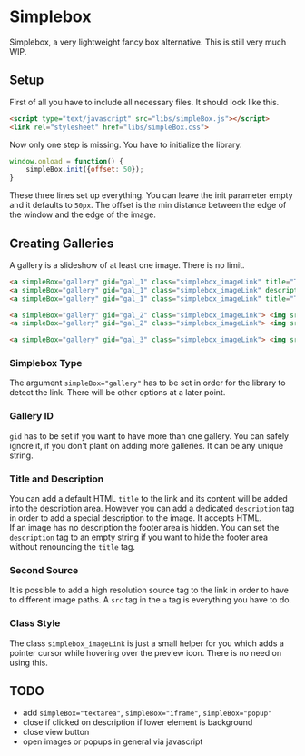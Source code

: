 # Simplebox
Simplebox, a very lightweight fancy box alternative. This is still very much WIP.

## Setup
First of all you have to include all necessary files. It should look like this.
```html
<script type="text/javascript" src="libs/simpleBox.js"></script>
<link rel="stylesheet" href="libs/simpleBox.css">
```

Now only one step is missing. You have to initialize the library.
```javascript
window.onload = function() {
	simpleBox.init({offset: 50});
}
```
These three lines set up everything. You can leave the init parameter empty and it defaults to `50px`. The offset is the min distance between the edge of the window and the edge of the image.

## Creating Galleries
A gallery is a slideshow of at least one image. There is no limit.
```html
<a simpleBox="gallery" gid="gal_1" class="simplebox_imageLink" title="This title is also displayed inside of the description area" src="test_1_highres.jpg"> <img src="test_1.jpg"> </a>
<a simpleBox="gallery" gid="gal_1" class="simplebox_imageLink" description="This image has no title but a dedicated description tag.<br>You can use HTML tags in here"> <img src="test_2.jpg"> </a>
<a simpleBox="gallery" gid="gal_1" class="simplebox_imageLink" title="This title will be overwritten ..." description="... by this description."> <img src="test_3.jpg"> </a>

<a simpleBox="gallery" gid="gal_2" class="simplebox_imageLink"> <img src="test_1.jpg"> </a>
<a simpleBox="gallery" gid="gal_2" class="simplebox_imageLink"> <img src="test_2.jpg"> </a>

<a simpleBox="gallery" gid="gal_3" class="simplebox_imageLink"> <img src="test_3.jpg"> </a>
```
### Simplebox Type
The argument `simpleBox="gallery"` has to be set in order for the library to detect the link. There will be other options at a later point.

### Gallery ID
`gid` has to be set if you want to have more than one gallery. You can safely ignore it, if you don't plant on adding more galleries. It can be any unique string.

### Title and Description
You can add a default HTML `title` to the link and its content will be added into the description area. However you can add a dedicated `description` tag in order to add a special description to the image. It accepts HTML.<br>
If an image has no description the footer area is hidden. You can set the `description` tag to an empty string if you want to hide the footer area without renouncing the `title` tag.

### Second Source
It is possible to add a high resolution source tag to the link in order to have to different image paths. A `src` tag in the `a` tag is everything you have to do.

### Class Style
The class `simplebox_imageLink` is just a small helper for you which adds a pointer cursor while hovering over the preview icon. There is no need on using this.

## TODO
- add `simpleBox="textarea"`, `simpleBox="iframe"`, `simpleBox="popup"`
- close if clicked on description if lower element is background
- close view button
- open images or popups in general via javascript
